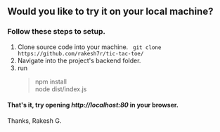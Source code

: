 ## Would you like to try it on your local machine?
### Follow these steps to setup.

1. Clone source code into your machine.
``` git clone https://github.com/rakesh7r/tic-tac-toe/```
2. Navigate into the project's backend folder.
3. run
   > npm install \
   > node dist/index.js

#### That's it, try opening *http://localhost:80* in your browser.

Thanks, 
Rakesh G.
